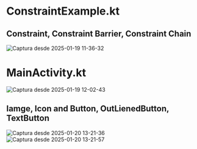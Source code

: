# ConstraintExample.kt 
## Constraint, Constraint Barrier, Constraint Chain

![Captura desde 2025-01-19 11-36-32](https://github.com/user-attachments/assets/f4905343-6ad7-42f9-8282-1be8170db435)

# MainActivity.kt
![Captura desde 2025-01-19 12-02-43](https://github.com/user-attachments/assets/6c97e1c3-0494-4a22-8481-5682c89a0793)

## Iamge, Icon and Button, OutLienedButton, TextButton


![Captura desde 2025-01-20 13-21-36](https://github.com/user-attachments/assets/b2fc81bc-510b-4eb3-9afc-95c44b4e7d0a)
![Captura desde 2025-01-20 13-21-57](https://github.com/user-attachments/assets/e5d096e2-8298-4b07-827a-bce76989ffdd)




